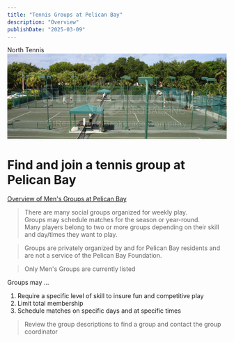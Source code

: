 ```yaml
---
title: "Tennis Groups at Pelican Bay"
description: "Overview"
publishDate: "2025-03-09"
---
```


North Tennis\
![courts](/page/content-images/tennis-courts.png)
# Find and join a tennis group at Pelican Bay

[Overview of Men's Groups at Pelican Bay](page/groupsummaries/)

>There are many social groups organized for weekly play.<br>
>Groups may schedule matches for the season or year-round.<br>
>Many players belong to two or more groups depending on their skill and day/times they want to play.<br>

>Groups are privately organized by and for Pelican Bay residents and are not a service of the Pelican Bay Foundation.

>Only Men's Groups are currently listed 

Groups may ...
1. Require a specific level of skill to insure fun and competitive play
2. Limit total membership
3. Schedule matches on specific days and at specific times

> Review the group descriptions to find a group and contact the group coordinator

